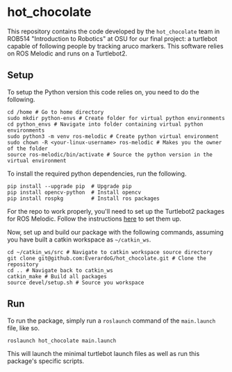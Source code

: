 # hot_chocolate

This repository contains the code developed by the `hot_chocolate` team in ROB514 "Introduction to Robotics" at OSU for our final project: a turtlebot capable of following people by tracking aruco markers. This software relies on ROS Melodic and runs on a Turtlebot2.

## Setup

To setup the Python version this code relies on, you need to do the following.

```
cd /home # Go to home directory
sudo mkdir python-envs # Create folder for virtual python environments
cd python_envs # Navigate into folder containing virtual python environments
sudo python3 -m venv ros-melodic # Create python virtual environment
sudo chown -R <your-linux-username> ros-melodic # Makes you the owner of the folder
source ros-melodic/bin/activate # Source the python version in the virtual environment
```

To install the required python dependencies, run the following.

```
pip install --upgrade pip  # Upgrade pip
pip install opencv-python  # Install opencv
pip install rospkg         # Install ros packages
```

For the repo to work properly, you'll need to set up the Turtlebot2 packages for ROS Melodic. Follow the instructions [here](https://github.com/gaunthan/Turtlebot2-On-Melodic) to set them up.

Now, set up and build our package with the following commands, assuming you have built a catkin workspace as `~/catkin_ws`.

```
cd ~/catkin_ws/src # Navigate to catkin workspace source directory
git clone git@github.com:EverardoG/hot_chocolate.git # Clone the repository
cd .. # Navigate back to catkin_ws
catkin_make # Build all packages
source devel/setup.sh # Source you workspace
```

## Run

To run the package, simply run a `roslaunch` command of the `main.launch` file, like so.

```
roslaunch hot_chocolate main.launch
```

This will launch the minimal turtlebot launch files as well as run this package's specific scripts. 